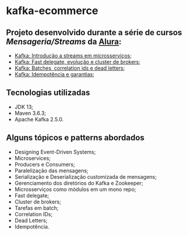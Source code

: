 
# kafka-ecommerce  
  
## Projeto desenvolvido durante a série de cursos ***Mensageria/Streams*** da [Alura](https://www.alura.com.br/):

 - [Kafka: Introdução a streams em microsserviços](https://www.alura.com.br/curso-online-kafka-introducao-a-streams-em-microservicos);
 - [Kafka: Fast delegate, evolução e cluster de brokers](https://www.alura.com.br/curso-online-kafka-cluster-de-microservicos);
 - [Kafka: Batches, correlation ids e dead letters](https://www.alura.com.br/curso-online-kafka-batches-correlation-ids-e-dead-letters);
 - [Kafka: Idempotência e garantias](https://www.alura.com.br/curso-online-kafka-idempotencia-e-garantias);

## Tecnologias utilizadas

 - JDK 13;
 - Maven 3.6.3;
 - Apache Kafka 2.5.0.

## Alguns tópicos e patterns abordados

 - Designing Event-Driven Systems;
 - Microservices;
 - Producers e Consumers;
 - Paralelização das mensagens;
 - Serialização e Deserialização customizada de mensagens;
 - Gerenciamento dos diretórios do Kafka e Zookeeper;
 - Microsserviços como módulos em um mono repo;
 - Fast delegate;
 - Cluster de brokers;
 - Tarefas em batch;
 - Correlation IDs;
 - Dead Letters;
 - Idempotência.